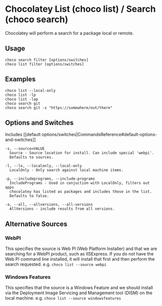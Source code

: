 # Chocolatey List (choco list) / Search (choco search)

Chocolatey will perform a search for a package local or remote.

## Usage

    choco search filter [options/switches]
    choco list filter [options/switches]

## Examples

    choco list --local-only
    choco list -lp
    choco list -lap
    choco search git
    choco search git -s "https://somewhere/out/there"

## Options and Switches

Includes [[default options/switches|CommandsReference#default-options-and-switches]]

```
-s, --source=VALUE
  Source - Source location for install. Can include special 'webpi'.
  Defaults to sources.

-l, --lo, --localonly, --local-only
  LocalOnly - Only search against local machine items.

-p, --includeprograms, --include-programs
  IncludePrograms - Used in conjuction with LocalOnly, filters out apps
  chocolatey has listed as packages and includes those in the list.
  Defaults to false.

-a, --all, --allversions, --all-versions
  AllVersions - include results from all versions.
```

## Alternative Sources

### WebPI
This specifies the source is Web PI (Web Platform Installer) and that we
are searching for a WebPI product, such as IISExpress. If you do not
have the Web PI command line installed, it will install that first and
then perform the search requested.
e.g. `choco list --source webpi`

### Windows Features
This specifies that the source is a Windows Feature and we should
install via the Deployment Image Servicing and Management tool (DISM) on
the local machine.
e.g. `choco list --source windowsfeatures`
